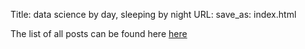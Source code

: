 Title: data science by day, sleeping by night
URL: 
save_as: index.html

The list of all posts can be found here [here]({category}posts)
